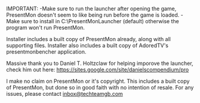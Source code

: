 IMPORTANT:
-Make sure to run the launcher after opening the game, PresentMon doesn't seem to like being run before the game is loaded.
-Make sure to install in C:\PresentMonLauncher (default) otherwise the program won't run PresentMon.


Installer includes a built copy of PresentMon already, along with all supporting files.
Installer also includes a built copy of AdoredTV's presentmonbencher application.

Massive thank you to Daniel T. Holtzclaw for helping imporove the launcher, check him out here: https://sites.google.com/site/danielscompendium/pro

I make no claim on PresentMon or it's copyright. This includes a built copy of PresentMon, but done so in good faith with no intention of resale.
For any issues, please contact inbox@techteamgb.com 
